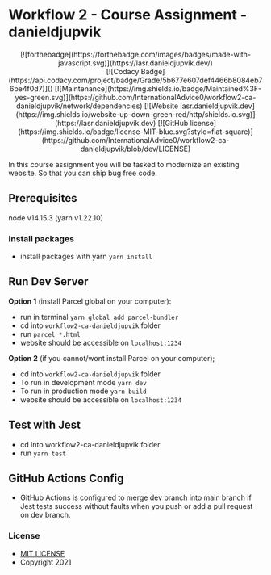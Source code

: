 # Workflow 2 - Course Assignment - danieldjupvik

<div align="center">
[![forthebadge](https://forthebadge.com/images/badges/made-with-javascript.svg)](https://lasr.danieldjupvik.dev/)
<br />
[![Codacy Badge](https://api.codacy.com/project/badge/Grade/5b677e607def4466b8084eb76be4f0d7)]()
[![Maintenance](https://img.shields.io/badge/Maintained%3F-yes-green.svg)](https://github.com/InternationalAdvice0/workflow2-ca-danieldjupvik/network/dependencies)
[![Website lasr.danieldjupvik.dev](https://img.shields.io/website-up-down-green-red/http/shields.io.svg)](https://lasr.danieldjupvik.dev)
[![GitHub license](https://img.shields.io/badge/license-MIT-blue.svg?style=flat-square)](https://github.com/InternationalAdvice0/workflow2-ca-danieldjupvik/blob/dev/LICENSE)
</div>

In this course assignment you will be tasked to modernize an existing website. So that you can ship bug free code.

## Prerequisites

node v14.15.3 (yarn v1.22.10)

### Install packages

- install packages with yarn `yarn install`

## Run Dev Server

**Option 1** (install Parcel global on your computer):

- run in terminal `yarn global add parcel-bundler`
- cd into `workflow2-ca-danieldjupvik` folder
- run `parcel *.html`
- website should be accessible on `localhost:1234`

**Option 2** (if you cannot/wont install Parcel on your computer);

- cd into `workflow2-ca-danieldjupvik` folder
- To run in development mode `yarn dev`
- To run in production mode `yarn build`
- website should be accessible on `localhost:1234`

## Test with Jest

- cd into workflow2-ca-danieldjupvik folder
- run `yarn test`

## GitHub Actions Config

- GitHub Actions is configured to merge dev branch into main branch if Jest tests success without faults when you push or add a pull request on dev branch.

### License

- [MIT LICENSE](https://opensource.org/licenses/MIT)
- Copyright 2021
